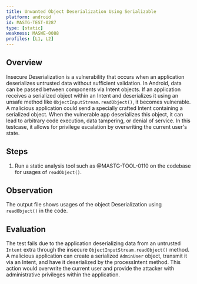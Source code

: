 ```yaml
---
title: Unwanted Object Deserialization Using Serializable
platform: android
id: MASTG-TEST-0287
type: [static]
weakness: MASWE-0088
profiles: [L1, L2]
---
```


## Overview

Insecure Deserialization is a vulnerability that occurs when an application deserializes untrusted data without sufficient validation. In Android, data can be passed between components via Intent objects. If an application receives a serialized object within an Intent and deserializes it using an unsafe method like `ObjectInputStream.readObject()`, it becomes vulnerable. A malicious application could send a specially crafted Intent containing a serialized object. When the vulnerable app deserializes this object, it can lead to arbitrary code execution, data tampering, or denial of service. In this testcase, it allows for privilege escalation by overwriting the current user's state.

## Steps

1. Run a static analysis tool such as @MASTG-TOOL-0110 on the codebase for usages of `readObject()`.

## Observation

The output file shows usages of the object Deserialization using `readObject()` in the code.

## Evaluation

The test fails due to the application deserializing data from an untrusted `Intent` extra through the insecure `ObjectInputStream.readObject()` method. A malicious application can create a serialized `AdminUser` object, transmit it via an Intent, and have it deserialized by the processIntent method. This action would overwrite the current user and provide the attacker with administrative privileges within the application.
